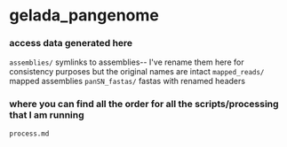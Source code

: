 # gelada_pangenome

### access data generated here
`assemblies/` symlinks to assemblies-- I've rename them here for consistency purposes but the original names are intact
`mapped_reads/` mapped assemblies
`panSN_fastas/` fastas with renamed headers

### where you can find all the order for all the scripts/processing that I am running
`process.md` 
